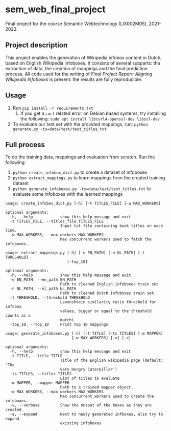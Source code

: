 # sem_web_final_project
Final project for the course Semantic Webtechnology (LIX002M05), 2021-2022.

## Project description
This project enables the generation of Wikipedia infobox content in Dutch, based on English Wikipedia infoboxes. It consists of several subparts: the extraction of data, the creation of mappings and the final prediction process. All code used for the writing of _Final Project Report: Aligning Wikipedia Infoboxes_ is present: the results are fully reproducible.

## Usage
1. Run `pip install -r requirements.txt`
   1. If you get a `curl` related error on Debian based systems, try installing the following:
    `sudo apt install libcurl4-openssl-dev libssl-dev`
2. To evaluate our test set with the provided mappings, run: `python generate.py -ts=data/test/test_titles.txt`

## Full process
To do the training data, mappings and evaluation from scratch. Run the following:
1. `python create_infobox_dict.py` to create a dataset of infoboxes
2. `python extract_mappings.py` to learn mappings from the created training dataset
3. `python generate_infoboxes.py -ts=data/test/test_titles.txt` to evaluate some infoboxes with the learned mappings

```
usage: create_infobox_dict.py [-h] [-t TITLES_FILE] [-w MAX_WORKERS]

optional arguments:
  -h, --help            show this help message and exit
  -t TITLES_FILE, --titles_file TITLES_FILE
                        Input txt file containing book titles on each line.
  -w MAX_WORKERS, --max_workers MAX_WORKERS
                        Max concurrent workers used to fetch the infoboxes.
```

```
usage: extract_mappings.py [-h] [-e EN_PATH] [-n NL_PATH] [-t THRESHOLD]
                           [-top_10]

optional arguments:
  -h, --help            show this help message and exit
  -e EN_PATH, --en_path EN_PATH
                        Path to cleaned English infoboxes train set
  -n NL_PATH, --nl_path NL_PATH
                        Path to cleaned Dutch infoboxes train set
  -t THRESHOLD, --threshold THRESHOLD
                        Levenshtein similarity ratio threshold for infobox
                        values, bigger or equal to the threshold counts as a
                        match)
  -top_10, --top_10     Print top 10 mappings
```

```
usage: generate_infoboxes.py [-h] [-t TITLE] [-ts TITLES] [-m MAPPER] 
                             [-w MAX_WORKERS] [-v] [-e]

optional arguments:
  -h, --help            show this help message and exit
  -t TITLE, --title TITLE
                        Title of the English wikipedia page (default: 'The
                        Very Hungry Caterpillar')
  -ts TITLES, --titles TITLES
                        List of titles to evaluate
  -m MAPPER, --mapper MAPPER
                        Path to a trained mapper object.
  -w MAX_WORKERS, --max_workers MAX_WORKERS
                        Max concurrent workers used to create the infoboxes.
  -v, --verbose         Show the output of the boxes as they are created
  -e, --expand          Next to newly generated infboxes, also try to expand
                        existing infoboxes
```